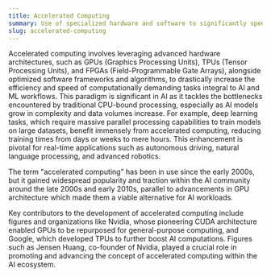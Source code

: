 ```yaml
---
title: Accelerated Computing
summary: Use of specialized hardware and software to significantly speed up computation-intensive AI tasks and processes.
slug: accelerated-computing
---
```


Accelerated computing involves leveraging advanced hardware architectures, such as GPUs (Graphics Processing Units), TPUs (Tensor Processing Units), and FPGAs (Field-Programmable Gate Arrays), alongside optimized software frameworks and algorithms, to drastically increase the efficiency and speed of computationally demanding tasks integral to AI and ML workflows. This paradigm is significant in AI as it tackles the bottlenecks encountered by traditional CPU-bound processing, especially as AI models grow in complexity and data volumes increase. For example, deep learning tasks, which require massive parallel processing capabilities to train models on large datasets, benefit immensely from accelerated computing, reducing training times from days or weeks to mere hours. This enhancement is pivotal for real-time applications such as autonomous driving, natural language processing, and advanced robotics.

The term "accelerated computing" has been in use since the early 2000s, but it gained widespread popularity and traction within the AI community around the late 2000s and early 2010s, parallel to advancements in GPU architecture which made them a viable alternative for AI workloads.

Key contributors to the development of accelerated computing include figures and organizations like Nvidia, whose pioneering CUDA architecture enabled GPUs to be repurposed for general-purpose computing, and Google, which developed TPUs to further boost AI computations. Figures such as Jensen Huang, co-founder of Nvidia, played a crucial role in promoting and advancing the concept of accelerated computing within the AI ecosystem.
